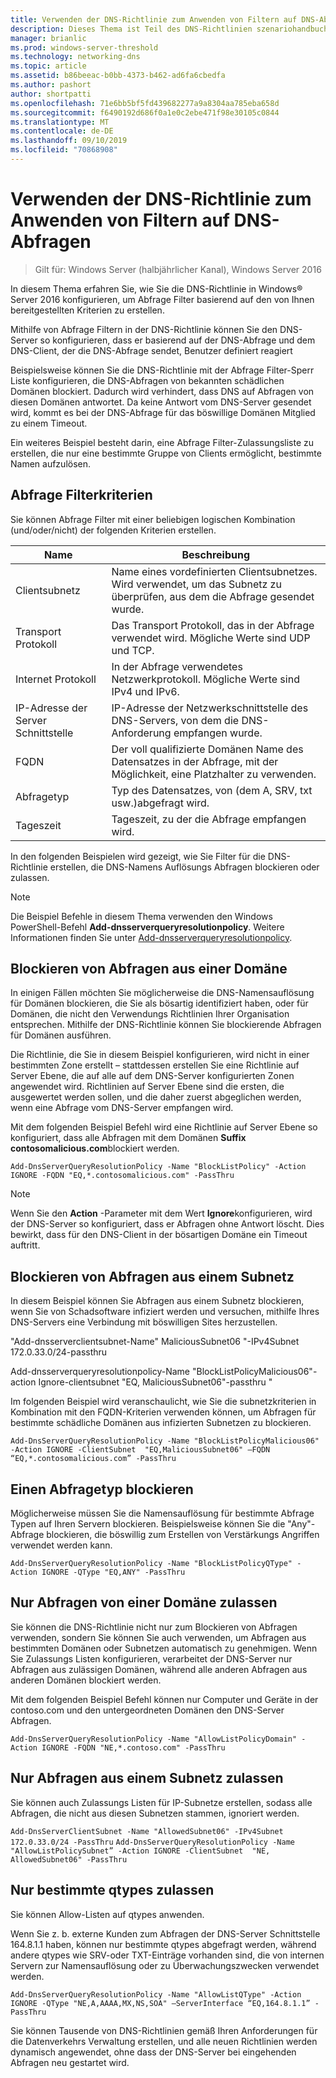```yaml
---
title: Verwenden der DNS-Richtlinie zum Anwenden von Filtern auf DNS-Abfragen
description: Dieses Thema ist Teil des DNS-Richtlinien szenariohandbuchs für Windows Server 2016.
manager: brianlic
ms.prod: windows-server-threshold
ms.technology: networking-dns
ms.topic: article
ms.assetid: b86beeac-b0bb-4373-b462-ad6fa6cbedfa
ms.author: pashort
author: shortpatti
ms.openlocfilehash: 71e6bb5bf5fd439682277a9a8304aa785eba658d
ms.sourcegitcommit: f6490192d686f0a1e0c2ebe471f98e30105c0844
ms.translationtype: MT
ms.contentlocale: de-DE
ms.lasthandoff: 09/10/2019
ms.locfileid: "70868908"
---
```

# <a name="use-dns-policy-for-applying-filters-on-dns-queries"></a>Verwenden der DNS-Richtlinie zum Anwenden von Filtern auf DNS-Abfragen

>Gilt für: Windows Server (halbjährlicher Kanal), Windows Server 2016

In diesem Thema erfahren Sie, wie Sie die DNS-Richtlinie in Windows&reg; Server 2016 konfigurieren, um Abfrage Filter basierend auf den von Ihnen bereitgestellten Kriterien zu erstellen. 

Mithilfe von Abfrage Filtern in der DNS-Richtlinie können Sie den DNS-Server so konfigurieren, dass er basierend auf der DNS-Abfrage und dem DNS-Client, der die DNS-Abfrage sendet, Benutzer definiert reagiert

Beispielsweise können Sie die DNS-Richtlinie mit der Abfrage Filter-Sperr Liste konfigurieren, die DNS-Abfragen von bekannten schädlichen Domänen blockiert. Dadurch wird verhindert, dass DNS auf Abfragen von diesen Domänen antwortet. Da keine Antwort vom DNS-Server gesendet wird, kommt es bei der DNS-Abfrage für das böswillige Domänen Mitglied zu einem Timeout.

Ein weiteres Beispiel besteht darin, eine Abfrage Filter-Zulassungsliste zu erstellen, die nur eine bestimmte Gruppe von Clients ermöglicht, bestimmte Namen aufzulösen.

## <a name="bkmk_criteria"></a>Abfrage Filterkriterien
Sie können Abfrage Filter mit einer beliebigen logischen Kombination (und/oder/nicht) der folgenden Kriterien erstellen.

|Name|Beschreibung|
|-----------------|---------------------|
|Clientsubnetz|Name eines vordefinierten Clientsubnetzes. Wird verwendet, um das Subnetz zu überprüfen, aus dem die Abfrage gesendet wurde.|
|Transport Protokoll|Das Transport Protokoll, das in der Abfrage verwendet wird. Mögliche Werte sind UDP und TCP.|
|Internet Protokoll|In der Abfrage verwendetes Netzwerkprotokoll. Mögliche Werte sind IPv4 und IPv6.|
|IP-Adresse der Server Schnittstelle|IP-Adresse der Netzwerkschnittstelle des DNS-Servers, von dem die DNS-Anforderung empfangen wurde.|
|FQDN|Der voll qualifizierte Domänen Name des Datensatzes in der Abfrage, mit der Möglichkeit, eine Platzhalter zu verwenden.|
|Abfragetyp|Typ des Datensatzes, von \(dem A, SRV, txt usw.\)abgefragt wird.|
|Tageszeit|Tageszeit, zu der die Abfrage empfangen wird.|

In den folgenden Beispielen wird gezeigt, wie Sie Filter für die DNS-Richtlinie erstellen, die DNS-Namens Auflösungs Abfragen blockieren oder zulassen.

>[!NOTE]
>Die Beispiel Befehle in diesem Thema verwenden den Windows PowerShell-Befehl **Add-dnsserverqueryresolutionpolicy**. Weitere Informationen finden Sie unter [Add-dnsserverqueryresolutionpolicy](https://docs.microsoft.com/powershell/module/dnsserver/add-dnsserverqueryresolutionpolicy?view=win10-ps). 

## <a name="bkmk_block1"></a>Blockieren von Abfragen aus einer Domäne

In einigen Fällen möchten Sie möglicherweise die DNS-Namensauflösung für Domänen blockieren, die Sie als bösartig identifiziert haben, oder für Domänen, die nicht den Verwendungs Richtlinien Ihrer Organisation entsprechen. Mithilfe der DNS-Richtlinie können Sie blockierende Abfragen für Domänen ausführen.

Die Richtlinie, die Sie in diesem Beispiel konfigurieren, wird nicht in einer bestimmten Zone erstellt – stattdessen erstellen Sie eine Richtlinie auf Server Ebene, die auf alle auf dem DNS-Server konfigurierten Zonen angewendet wird. Richtlinien auf Server Ebene sind die ersten, die ausgewertet werden sollen, und die daher zuerst abgeglichen werden, wenn eine Abfrage vom DNS-Server empfangen wird.

Mit dem folgenden Beispiel Befehl wird eine Richtlinie auf Server Ebene so konfiguriert, dass alle Abfragen mit dem Domänen **Suffix contosomalicious.com**blockiert werden.

`
Add-DnsServerQueryResolutionPolicy -Name "BlockListPolicy" -Action IGNORE -FQDN "EQ,*.contosomalicious.com" -PassThru 
`

>[!NOTE]
>Wenn Sie den **Action** -Parameter mit dem Wert **Ignore**konfigurieren, wird der DNS-Server so konfiguriert, dass er Abfragen ohne Antwort löscht. Dies bewirkt, dass für den DNS-Client in der bösartigen Domäne ein Timeout auftritt.

## <a name="bkmk_block2"></a>Blockieren von Abfragen aus einem Subnetz
In diesem Beispiel können Sie Abfragen aus einem Subnetz blockieren, wenn Sie von Schadsoftware infiziert werden und versuchen, mithilfe Ihres DNS-Servers eine Verbindung mit böswilligen Sites herzustellen. 

"Add-dnsserverclientsubnet-Name" MaliciousSubnet06 "-IPv4Subnet 172.0.33.0/24-passthru

Add-dnsserverqueryresolutionpolicy-Name "BlockListPolicyMalicious06"-action Ignore-clientsubnet "EQ, MaliciousSubnet06"-passthru "

Im folgenden Beispiel wird veranschaulicht, wie Sie die subnetzkriterien in Kombination mit den FQDN-Kriterien verwenden können, um Abfragen für bestimmte schädliche Domänen aus infizierten Subnetzen zu blockieren.

`
Add-DnsServerQueryResolutionPolicy -Name "BlockListPolicyMalicious06" -Action IGNORE -ClientSubnet  "EQ,MaliciousSubnet06" –FQDN “EQ,*.contosomalicious.com” -PassThru
`

## <a name="bkmk_block3"></a>Einen Abfragetyp blockieren
Möglicherweise müssen Sie die Namensauflösung für bestimmte Abfrage Typen auf Ihren Servern blockieren. Beispielsweise können Sie die "Any"-Abfrage blockieren, die böswillig zum Erstellen von Verstärkungs Angriffen verwendet werden kann.

`
Add-DnsServerQueryResolutionPolicy -Name "BlockListPolicyQType" -Action IGNORE -QType "EQ,ANY" -PassThru
`

## <a name="bkmk_allow1"></a>Nur Abfragen von einer Domäne zulassen
Sie können die DNS-Richtlinie nicht nur zum Blockieren von Abfragen verwenden, sondern Sie können Sie auch verwenden, um Abfragen aus bestimmten Domänen oder Subnetzen automatisch zu genehmigen. Wenn Sie Zulassungs Listen konfigurieren, verarbeitet der DNS-Server nur Abfragen aus zulässigen Domänen, während alle anderen Abfragen aus anderen Domänen blockiert werden.

Mit dem folgenden Beispiel Befehl können nur Computer und Geräte in der contoso.com und den untergeordneten Domänen den DNS-Server Abfragen.

`
Add-DnsServerQueryResolutionPolicy -Name "AllowListPolicyDomain" -Action IGNORE -FQDN "NE,*.contoso.com" -PassThru 
`

## <a name="bkmk_allow2"></a>Nur Abfragen aus einem Subnetz zulassen
Sie können auch Zulassungs Listen für IP-Subnetze erstellen, sodass alle Abfragen, die nicht aus diesen Subnetzen stammen, ignoriert werden.

`
Add-DnsServerClientSubnet -Name "AllowedSubnet06" -IPv4Subnet 172.0.33.0/24 -PassThru
`
`
Add-DnsServerQueryResolutionPolicy -Name "AllowListPolicySubnet” -Action IGNORE -ClientSubnet  "NE, AllowedSubnet06" -PassThru
`

## <a name="bkmk_allow3"></a>Nur bestimmte qtypes zulassen
Sie können Allow-Listen auf qtypes anwenden. 

Wenn Sie z. b. externe Kunden zum Abfragen der DNS-Server Schnittstelle 164.8.1.1 haben, können nur bestimmte qtypes abgefragt werden, während andere qtypes wie SRV-oder TXT-Einträge vorhanden sind, die von internen Servern zur Namensauflösung oder zu Überwachungszwecken verwendet werden.

`
Add-DnsServerQueryResolutionPolicy -Name "AllowListQType" -Action IGNORE -QType "NE,A,AAAA,MX,NS,SOA" –ServerInterface “EQ,164.8.1.1” -PassThru
`

Sie können Tausende von DNS-Richtlinien gemäß Ihren Anforderungen für die Datenverkehrs Verwaltung erstellen, und alle neuen Richtlinien werden dynamisch angewendet, ohne dass der DNS-Server bei eingehenden Abfragen neu gestartet wird. 
